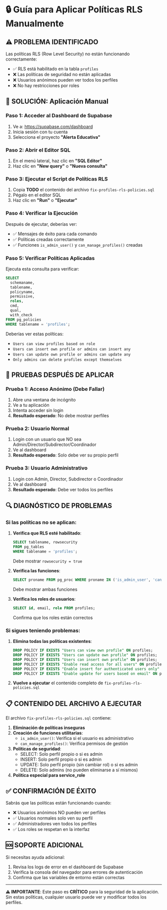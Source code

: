 # 🔒 Guía para Aplicar Políticas RLS Manualmente

## ⚠️ PROBLEMA IDENTIFICADO

Las políticas RLS (Row Level Security) no están funcionando correctamente:
- ✅ RLS está habilitado en la tabla `profiles`
- ❌ Las políticas de seguridad no están aplicadas
- ❌ Usuarios anónimos pueden ver todos los perfiles
- ❌ No hay restricciones por roles

## 🎯 SOLUCIÓN: Aplicación Manual

### Paso 1: Acceder al Dashboard de Supabase

1. Ve a: https://supabase.com/dashboard
2. Inicia sesión con tu cuenta
3. Selecciona el proyecto **"Alerta Educativa"**

### Paso 2: Abrir el Editor SQL

1. En el menú lateral, haz clic en **"SQL Editor"**
2. Haz clic en **"New query"** o **"Nueva consulta"**

### Paso 3: Ejecutar el Script de Políticas RLS

1. Copia **TODO** el contenido del archivo `fix-profiles-rls-policies.sql`
2. Pégalo en el editor SQL
3. Haz clic en **"Run"** o **"Ejecutar"**

### Paso 4: Verificar la Ejecución

Después de ejecutar, deberías ver:
- ✅ Mensajes de éxito para cada comando
- ✅ Políticas creadas correctamente
- ✅ Funciones `is_admin_user()` y `can_manage_profiles()` creadas

### Paso 5: Verificar Políticas Aplicadas

Ejecuta esta consulta para verificar:

```sql
SELECT 
  schemaname,
  tablename,
  policyname,
  permissive,
  roles,
  cmd,
  qual,
  with_check
FROM pg_policies 
WHERE tablename = 'profiles';
```

Deberías ver estas políticas:
- `Users can view profiles based on role`
- `Users can insert own profile or admins can insert any`
- `Users can update own profile or admins can update any`
- `Only admins can delete profiles except themselves`

## 🧪 PRUEBAS DESPUÉS DE APLICAR

### Prueba 1: Acceso Anónimo (Debe Fallar)
1. Abre una ventana de incógnito
2. Ve a tu aplicación
3. Intenta acceder sin login
4. **Resultado esperado**: No debe mostrar perfiles

### Prueba 2: Usuario Normal
1. Login con un usuario que NO sea Admin/Director/Subdirector/Coordinador
2. Ve al dashboard
3. **Resultado esperado**: Solo debe ver su propio perfil

### Prueba 3: Usuario Administrativo
1. Login con Admin, Director, Subdirector o Coordinador
2. Ve al dashboard
3. **Resultado esperado**: Debe ver todos los perfiles

## 🔍 DIAGNÓSTICO DE PROBLEMAS

### Si las políticas no se aplican:

1. **Verifica que RLS esté habilitado**:
   ```sql
   SELECT tablename, rowsecurity 
   FROM pg_tables 
   WHERE tablename = 'profiles';
   ```
   Debe mostrar `rowsecurity = true`

2. **Verifica las funciones**:
   ```sql
   SELECT proname FROM pg_proc WHERE proname IN ('is_admin_user', 'can_manage_profiles');
   ```
   Debe mostrar ambas funciones

3. **Verifica los roles de usuarios**:
   ```sql
   SELECT id, email, role FROM profiles;
   ```
   Confirma que los roles están correctos

### Si sigues teniendo problemas:

1. **Elimina todas las políticas existentes**:
   ```sql
   DROP POLICY IF EXISTS "Users can view own profile" ON profiles;
   DROP POLICY IF EXISTS "Users can update own profile" ON profiles;
   DROP POLICY IF EXISTS "Users can insert own profile" ON profiles;
   DROP POLICY IF EXISTS "Enable read access for all users" ON profiles;
   DROP POLICY IF EXISTS "Enable insert for authenticated users only" ON profiles;
   DROP POLICY IF EXISTS "Enable update for users based on email" ON profiles;
   ```

2. **Vuelve a ejecutar** el contenido completo de `fix-profiles-rls-policies.sql`

## 📋 CONTENIDO DEL ARCHIVO A EJECUTAR

El archivo `fix-profiles-rls-policies.sql` contiene:

1. **Eliminación de políticas inseguras**
2. **Creación de funciones utilitarias**:
   - `is_admin_user()`: Verifica si el usuario es administrativo
   - `can_manage_profiles()`: Verifica permisos de gestión
3. **Políticas de seguridad**:
   - SELECT: Solo perfil propio o si es admin
   - INSERT: Solo perfil propio o si es admin
   - UPDATE: Solo perfil propio (sin cambiar rol) o si es admin
   - DELETE: Solo admins (no pueden eliminarse a sí mismos)
4. **Política especial para service_role**

## ✅ CONFIRMACIÓN DE ÉXITO

Sabrás que las políticas están funcionando cuando:

- ❌ Usuarios anónimos NO pueden ver perfiles
- ✅ Usuarios normales solo ven su perfil
- ✅ Administradores ven todos los perfiles
- ✅ Los roles se respetan en la interfaz

## 🆘 SOPORTE ADICIONAL

Si necesitas ayuda adicional:
1. Revisa los logs de error en el dashboard de Supabase
2. Verifica la consola del navegador para errores de autenticación
3. Confirma que las variables de entorno están correctas

---

**⚠️ IMPORTANTE**: Este paso es **CRÍTICO** para la seguridad de la aplicación. Sin estas políticas, cualquier usuario puede ver y modificar todos los perfiles.